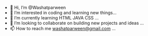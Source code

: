 - 👋 Hi, I’m @Washatparween
- 👀 I’m interested in coding and learning new things...
- 🌱 I’m currently learning HTML JAVA CSS ...
- 💞️ I’m looking to collaborate on building new projects and ideas ...
- 📫 How to reach me washatparween@gmail.com ...

<!---
Washatparween/Washatparween is a ✨ special ✨ repository because its `README.md` (this file) appears on your GitHub profile.
You can click the Preview link to take a look at your changes.
--->
